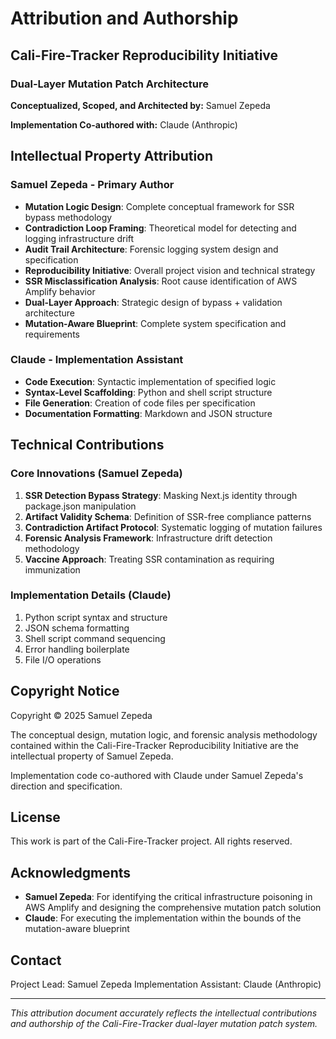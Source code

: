 # Attribution and Authorship

## Cali-Fire-Tracker Reproducibility Initiative

### Dual-Layer Mutation Patch Architecture

**Conceptualized, Scoped, and Architected by:** Samuel Zepeda

**Implementation Co-authored with:** Claude (Anthropic)

## Intellectual Property Attribution

### Samuel Zepeda - Primary Author
- **Mutation Logic Design**: Complete conceptual framework for SSR bypass methodology
- **Contradiction Loop Framing**: Theoretical model for detecting and logging infrastructure drift
- **Audit Trail Architecture**: Forensic logging system design and specification
- **Reproducibility Initiative**: Overall project vision and technical strategy
- **SSR Misclassification Analysis**: Root cause identification of AWS Amplify behavior
- **Dual-Layer Approach**: Strategic design of bypass + validation architecture
- **Mutation-Aware Blueprint**: Complete system specification and requirements

### Claude - Implementation Assistant
- **Code Execution**: Syntactic implementation of specified logic
- **Syntax-Level Scaffolding**: Python and shell script structure
- **File Generation**: Creation of code files per specification
- **Documentation Formatting**: Markdown and JSON structure

## Technical Contributions

### Core Innovations (Samuel Zepeda)
1. **SSR Detection Bypass Strategy**: Masking Next.js identity through package.json manipulation
2. **Artifact Validity Schema**: Definition of SSR-free compliance patterns
3. **Contradiction Artifact Protocol**: Systematic logging of mutation failures
4. **Forensic Analysis Framework**: Infrastructure drift detection methodology
5. **Vaccine Approach**: Treating SSR contamination as requiring immunization

### Implementation Details (Claude)
1. Python script syntax and structure
2. JSON schema formatting
3. Shell script command sequencing
4. Error handling boilerplate
5. File I/O operations

## Copyright Notice

Copyright © 2025 Samuel Zepeda

The conceptual design, mutation logic, and forensic analysis methodology contained within the Cali-Fire-Tracker Reproducibility Initiative are the intellectual property of Samuel Zepeda.

Implementation code co-authored with Claude under Samuel Zepeda's direction and specification.

## License

This work is part of the Cali-Fire-Tracker project. All rights reserved.

## Acknowledgments

- **Samuel Zepeda**: For identifying the critical infrastructure poisoning in AWS Amplify and designing the comprehensive mutation patch solution
- **Claude**: For executing the implementation within the bounds of the mutation-aware blueprint

## Contact

Project Lead: Samuel Zepeda
Implementation Assistant: Claude (Anthropic)

---

*This attribution document accurately reflects the intellectual contributions and authorship of the Cali-Fire-Tracker dual-layer mutation patch system.*